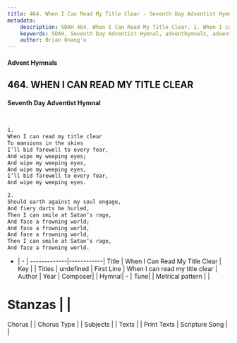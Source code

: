 ```yaml
---
title: 464. When I Can Read My Title Clear - Seventh Day Adventist Hymnal
metadata:
    description: SDAH 464. When I Can Read My Title Clear. 1. When I can read my title clear To mansions in the skies I’ll bid farewell to every fear, And wipe my weeping eyes; And wipe my weeping eyes, And wipe my weeping eyes, I’ll bid farewell to every fear, And wipe my weeping eyes.
    keywords: SDAH, Seventh Day Adventist Hymnal, adventhymnals, advent hymnals, When I Can Read My Title Clear, When I can read my title clear 
    author: Brian Onang'o
---
```


#### Advent Hymnals
## 464. WHEN I CAN READ MY TITLE CLEAR
#### Seventh Day Adventist Hymnal

```txt


1.
When I can read my title clear
To mansions in the skies
I’ll bid farewell to every fear,
And wipe my weeping eyes;
And wipe my weeping eyes,
And wipe my weeping eyes,
I’ll bid farewell to every fear,
And wipe my weeping eyes.

2.
Should earth against my soul engage,
And fiery darts be hurled,
Then I can smile at Satan’s rage,
And face a frowning world;
And face a frowning world,
And face a frowning world,
Then I can smile at Satan’s rage,
And face a frowning world.


```

- |   -  |
-------------|------------|
Title | When I Can Read My Title Clear |
Key |  |
Titles | undefined |
First Line | When I can read my title clear |
Author | 
Year | 
Composer|  |
Hymnal|  - |
Tune|  |
Metrical pattern | |
# Stanzas |  |
Chorus |  |
Chorus Type |  |
Subjects |  |
Texts |  |
Print Texts | 
Scripture Song |  |
  
